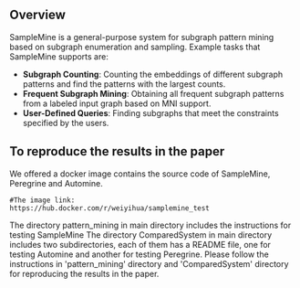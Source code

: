 ## Overview

SampleMine is a general-purpose system for subgraph pattern mining based on subgraph enumeration and sampling. Example tasks that SampleMine supports are:

* **Subgraph Counting**: Counting the embeddings of different subgraph patterns and find the patterns with the largest counts. 
* **Frequent Subgraph Mining**: Obtaining all frequent subgraph patterns from a labeled input graph based on MNI support. 
* **User-Defined Queries**: Finding subgraphs that meet the constraints specified by the users. 


## To reproduce the results in the paper
We offered a docker image contains the source code of SampleMine, Peregrine and Automine.
```shell
#The image link:
https://hub.docker.com/r/weiyihua/samplemine_test
```

The directory pattern_mining in main directory includes the instructions for testing SampleMine
The directory ComparedSystem in main directory includes two subdirectories, each of them has a README file, one for testing Automine and another for testing Peregrine. 
Please follow the instructions in 'pattern_mining' directory and 'ComparedSystem' directory for reproducing the results in the paper. 






